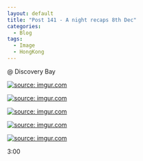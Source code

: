 ```yaml
---
layout: default
title: "Post 141 - A night recaps 8th Dec"
categories:
  - Blog
tags:
  - Image
  - HongKong
---
```


@ Discovery Bay

<a href="https://imgur.com/maR1ZBp"><img src="https://i.imgur.com/maR1ZBp.jpg" title="source: imgur.com" /></a>

<a href="https://imgur.com/kIptH9J"><img src="https://i.imgur.com/kIptH9J.jpg" title="source: imgur.com" /></a>

<a href="https://imgur.com/UNiUOXl"><img src="https://i.imgur.com/UNiUOXl.jpg" title="source: imgur.com" /></a>

<a href="https://imgur.com/IDeM9RR"><img src="https://i.imgur.com/IDeM9RR.jpg" title="source: imgur.com" /></a>

<a href="https://imgur.com/lElFqcA"><img src="https://i.imgur.com/lElFqcA.jpg" title="source: imgur.com" /></a>

3:00

<script src="https://utteranc.es/client.js"
        repo="serendipityinlife/serendipityinlife.github.io"
        issue-term="pathname"
        theme="github-light"
        crossorigin="anonymous"
        async>
</script>
